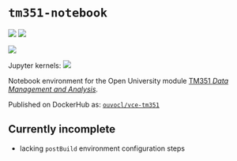 # `tm351-notebook`
![](https://img.shields.io/badge/linux-x86_64-blue) ![](https://img.shields.io/badge/linux-armv7l-blue)

![](https://img.shields.io/badge/RPi-32bitOS-red)

Jupyter kernels: ![](https://img.shields.io/badge/python-3.8-blue)

Notebook environment for the Open University module [TM351 *Data Management and Analysis*](http://www.open.ac.uk/courses/modules/tm351).

Published on DockerHub as: [`ouvocl/vce-tm351`](https://hub.docker.com/r/ouvocl/vce-tm351)

## Currently incomplete

- lacking `postBuild` environment configuration steps

